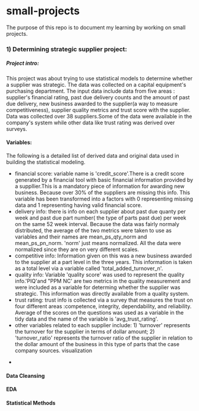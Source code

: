 # small-projects
  The purpose of this repo is to document my learning by working on small projects. 
### 1) Determining strategic supplier project:
##### Project intro:
  This project was about trying to use statistical models to determine whether a supplier was strategic. The data was collected on a capital equipment's purchasing department. The input data include data from five areas : supplier's financial rating, past due delivery counts and the amount of past due delivery, new business awarded to the supplier(a way to measure competitiveness), supplier quality metrics and trust score with the supplier. Data was collected over 38 suppliers.Some of the data were available in the company's system while other data like trust rating was derived over surveys.
#### Variables:
The following is a detailed list of derived data and original data used in building the statistical modeling.
  - financial score: variable name is 'credit_score'.There is a credit score generated by a financial tool with basic financial information provided by a suppllier.This is a mandatory piece of information for awarding new business. Because over 30% of the suppliers are missing this info. This variable has been transformed into a factors with 0 representing missing data and 1 representing having valid financial score.
  - delivery info: there is info on each supplier about past due quanty per week and past due part number( the type of parts past due) per week on the same 52 week interval. Because the data was fairly normaly distributed, the average of the two metrics were taken to use as variables and their names are mean_ps_qty_norm and mean_ps_pn_norm. 'norm' just means normalized. All the data were normalized since they are on very different scales.
  - competitive info: Information given on this was a new business awarded to the supplier at a part level in the three years. This information is taken as a total level via a variable called 'total_added_turnover_n'.
  - quality info: Variable 'quality score' was used to represent the quality info.'PIQ'and "PPM NC' are two metrics in the quality measurement and were included as a variable for determing whether the supplier was strategic. This information was directly available from a quality system.
  - trust rating: trust info is collected via a survey that measures the trust on four different areas :competence, integrity, dependability, and reliability. Average of the scores on the questions was used as a variable in the tidy data and the name of the variable is 'avg_trust_rating'.
  - other variables related to each supplier include: 1) 'turnover' represents the turnover for the supplier in terms of dollar amount;  2) 'turnover_ratio' represents the turnover ratio of the supplier in relation to the dollar amount of the business in this type of parts that the case company sources.
visualization 
 *

#### Data Cleansing

#### EDA

#### Statistical Methods


